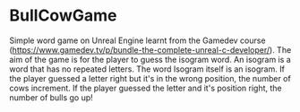 # BullCowGame
Simple word game on Unreal Engine learnt from the Gamedev course (https://www.gamedev.tv/p/bundle-the-complete-unreal-c-developer/).
The aim of the game is for the player to guess the isogram word. An isogram is a word that has no repeated letters. The word Isogram itself
is an isogram. If the player guessed a letter right but it's in the wrong position, the number of cows increment. If the player guessed the 
letter and it's position right, the number of bulls go up!
